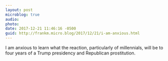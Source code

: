 ```yaml
---
layout: post
microblog: true
audio: 
photo: 
date: 2017-12-21 11:46:16 -0500
guid: http://frankm.micro.blog/2017/12/21/i-am-anxious.html
---
```

I am anxious to learn what the reaction, particularly of millennials, will be to four years of a Trump presidency and Republican prostitution. 
